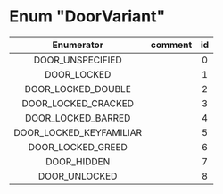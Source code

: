# Enum "DoorVariant"
|Enumerator|comment|id|
|:--:|:--:|:--:|
| DOOR_UNSPECIFIED |  | 0 |
| DOOR_LOCKED |  | 1 |
| DOOR_LOCKED_DOUBLE |  | 2 |
| DOOR_LOCKED_CRACKED |  | 3 |
| DOOR_LOCKED_BARRED |  | 4 |
| DOOR_LOCKED_KEYFAMILIAR |  | 5 |
| DOOR_LOCKED_GREED |  | 6 |
| DOOR_HIDDEN |  | 7 |
| DOOR_UNLOCKED |  | 8 |